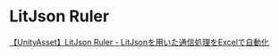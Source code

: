 # LitJson Ruler
[【UnityAsset】LitJson Ruler - LitJsonを用いた通信処理をExcelで自動化](https://tempura-kingdom.jp/ljr/)
